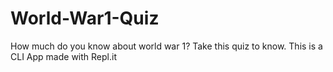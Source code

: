 # World-War1-Quiz
How much do you know about world war 1? Take this quiz to know.
This is a CLI App made with Repl.it
